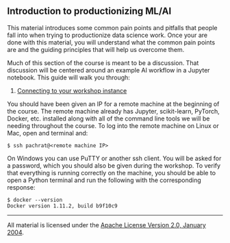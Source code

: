 ## Introduction to productionizing ML/AI

This material introduces some common pain points and pitfalls that people fall into when trying to productionize data science work. Once your are done with this material, you will understand what the common pain points are and the guiding principles that will help us overcome them.

Much of this section of the course is meant to be a discussion. That discussion will be centered around an example AI workflow in a Jupyter notebook. This guide will walk you through:

1. [Connecting to your workshop instance](#connecting-to-your-workshop-instance)


You should have been given an IP for a remote machine at the beginning of the course.  The remote machine already has Jupyter, scikit-learn, PyTorch, Docker, etc. installed along with all of the command line tools we will be needing throughout the course.  To log into the remote machine on Linux or Mac, open and terminal and:

```
$ ssh pachrat@<remote machine IP>
```

On Windows you can use PuTTY or another ssh client.  You will be asked for a password, which you should also be given during the workshop.  To verify that everything is running correctly on the machine, you should be able to open a Python terminal and run the following with the corresponding response:

```
$ docker --version
Docker version 1.11.2, build b9f10c9
```

___
All material is licensed under the [Apache License Version 2.0, January 2004](http://www.apache.org/licenses/LICENSE-2.0).
